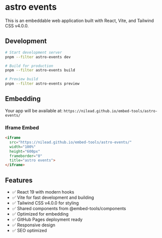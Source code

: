 # astro events

This is an embeddable web application built with React, Vite, and Tailwind CSS v4.0.0.

## Development

```bash
# Start development server
pnpm --filter astro-events dev

# Build for production
pnpm --filter astro-events build

# Preview build
pnpm --filter astro-events preview
```

## Embedding

Your app will be available at:
`https://nilead.github.io/embed-tools/astro-events/`

### Iframe Embed
```html
<iframe 
  src="https://nilead.github.io/embed-tools/astro-events/"
  width="100%" 
  height="600px" 
  frameborder="0"
  title="astro events">
</iframe>
```

## Features

- ✅ React 19 with modern hooks
- ✅ Vite for fast development and building
- ✅ Tailwind CSS v4.0.0 for styling
- ✅ Shared components from @embed-tools/components
- ✅ Optimized for embedding
- ✅ GitHub Pages deployment ready
- ✅ Responsive design
- ✅ SEO optimized
